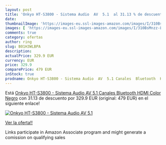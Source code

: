```yaml
---
layout: post
title: 'Onkyo HT-S3800 - Sistema Audio  AV  5.1  al 31.13 % de descuento'
date: 
thumbnailImage: 'https://images-eu.ssl-images-amazon.com/images/I/310BsMnzz-L._SL200_.jpg'
images: [ 'https://images-eu.ssl-images-amazon.com/images/I/310BsMnzz-L._SL200_.jpg' ]
comments: true
category: ofertas
author: ring
slug: B01H3WLBPA
description:
actualPrice: 329.9 EUR
currency: EUR
price: 329.9
comparePrice: 479 EUR
inStock: true
prodname: Onkyo HT-S3800 - Sistema Audio  AV  5.1 Canales  Bluetooth  HDMI  Color Negro
---
```


Está [Onkyo HT-S3800 - Sistema Audio  AV  5.1 Canales  Bluetooth  HDMI  Color Negro](https://www.amazon.es/dp/B01H3WLBPA/?tag=tolees-21) con 31.13 de descuento por 329.9 EUR (original: 479 EUR) en el siguiente enlace!

[![Onkyo HT-S3800 - Sistema Audio  AV  5.1 ](https://images-eu.ssl-images-amazon.com/images/I/310BsMnzz-L._SL200_.jpg)](https://www.amazon.es/dp/B01H3WLBPA/?tag=tolees-21)

[Ver la oferta!!](https://www.amazon.es/dp/B01H3WLBPA/?tag=tolees-21)

Links participate in Amazon Associate program and might generate a comission on qualifying sales


